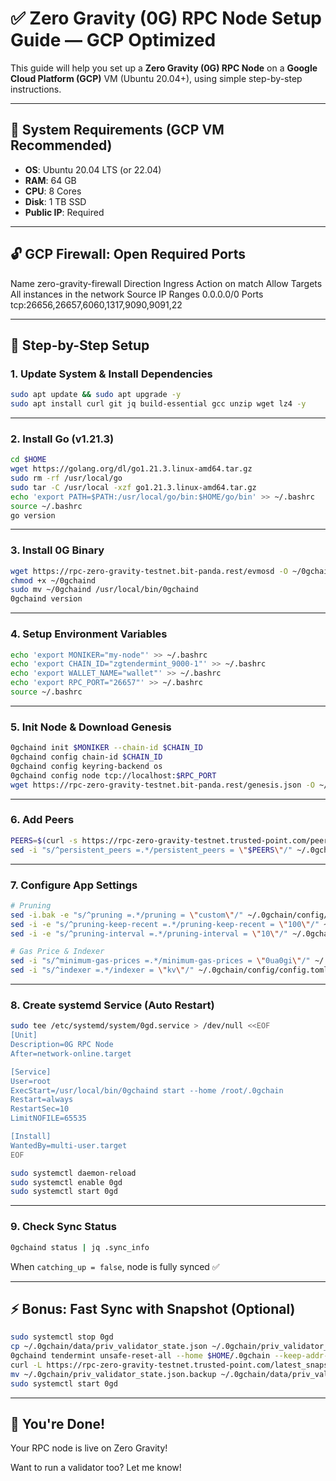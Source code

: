 
# ✅ Zero Gravity (0G) RPC Node Setup Guide — GCP Optimized

This guide will help you set up a **Zero Gravity (0G) RPC Node** on a **Google Cloud Platform (GCP)** VM (Ubuntu 20.04+), using simple step-by-step instructions.

---

## 🚀 System Requirements (GCP VM Recommended)

- **OS**: Ubuntu 20.04 LTS (or 22.04)
- **RAM**: 64 GB
- **CPU**: 8 Cores
- **Disk**: 1 TB SSD
- **Public IP**: Required

---

## 🔓 GCP Firewall: Open Required Ports

Name	zero-gravity-firewall
Direction	Ingress
Action on match	Allow
Targets	All instances in the network
Source IP Ranges	0.0.0.0/0
Ports
tcp:26656,26657,6060,1317,9090,9091,22

---

## 🧱 Step-by-Step Setup

### 1. Update System & Install Dependencies
```bash
sudo apt update && sudo apt upgrade -y
sudo apt install curl git jq build-essential gcc unzip wget lz4 -y
```

---

### 2. Install Go (v1.21.3)
```bash
cd $HOME
wget https://golang.org/dl/go1.21.3.linux-amd64.tar.gz
sudo rm -rf /usr/local/go
sudo tar -C /usr/local -xzf go1.21.3.linux-amd64.tar.gz
echo 'export PATH=$PATH:/usr/local/go/bin:$HOME/go/bin' >> ~/.bashrc
source ~/.bashrc
go version
```

---

### 3. Install 0G Binary
```bash
wget https://rpc-zero-gravity-testnet.bit-panda.rest/evmosd -O ~/0gchaind
chmod +x ~/0gchaind
sudo mv ~/0gchaind /usr/local/bin/0gchaind
0gchaind version
```

---

### 4. Setup Environment Variables
```bash
echo 'export MONIKER="my-node"' >> ~/.bashrc
echo 'export CHAIN_ID="zgtendermint_9000-1"' >> ~/.bashrc
echo 'export WALLET_NAME="wallet"' >> ~/.bashrc
echo 'export RPC_PORT="26657"' >> ~/.bashrc
source ~/.bashrc
```

---

### 5. Init Node & Download Genesis
```bash
0gchaind init $MONIKER --chain-id $CHAIN_ID
0gchaind config chain-id $CHAIN_ID
0gchaind config keyring-backend os
0gchaind config node tcp://localhost:$RPC_PORT
wget https://rpc-zero-gravity-testnet.bit-panda.rest/genesis.json -O ~/.0gchain/config/genesis.json
```

---

### 6. Add Peers
```bash
PEERS=$(curl -s https://rpc-zero-gravity-testnet.trusted-point.com/peers.txt)
sed -i "s/^persistent_peers =.*/persistent_peers = \"$PEERS\"/" ~/.0gchain/config/config.toml
```

---

### 7. Configure App Settings
```bash
# Pruning
sed -i.bak -e "s/^pruning =.*/pruning = \"custom\"/" ~/.0gchain/config/app.toml
sed -i -e "s/^pruning-keep-recent =.*/pruning-keep-recent = \"100\"/" ~/.0gchain/config/app.toml
sed -i -e "s/^pruning-interval =.*/pruning-interval = \"10\"/" ~/.0gchain/config/app.toml

# Gas Price & Indexer
sed -i "s/^minimum-gas-prices =.*/minimum-gas-prices = \"0ua0gi\"/" ~/.0gchain/config/app.toml
sed -i "s/^indexer =.*/indexer = \"kv\"/" ~/.0gchain/config/config.toml
```

---

### 8. Create systemd Service (Auto Restart)
```bash
sudo tee /etc/systemd/system/0gd.service > /dev/null <<EOF
[Unit]
Description=0G RPC Node
After=network-online.target

[Service]
User=root
ExecStart=/usr/local/bin/0gchaind start --home /root/.0gchain
Restart=always
RestartSec=10
LimitNOFILE=65535

[Install]
WantedBy=multi-user.target
EOF

sudo systemctl daemon-reload
sudo systemctl enable 0gd
sudo systemctl start 0gd
```

---

### 9. Check Sync Status
```bash
0gchaind status | jq .sync_info
```
When `catching_up = false`, node is fully synced ✅

---

## ⚡ Bonus: Fast Sync with Snapshot (Optional)
```bash
sudo systemctl stop 0gd
cp ~/.0gchain/data/priv_validator_state.json ~/.0gchain/priv_validator_state.json.backup
0gchaind tendermint unsafe-reset-all --home $HOME/.0gchain --keep-addr-book
curl -L https://rpc-zero-gravity-testnet.trusted-point.com/latest_snapshot.tar.lz4 | lz4 -d | tar -xf - -C $HOME/.0gchain
mv ~/.0gchain/priv_validator_state.json.backup ~/.0gchain/data/priv_validator_state.json
sudo systemctl start 0gd
```

---

## 🎉 You're Done!
Your RPC node is live on Zero Gravity!

Want to run a validator too? Let me know!
